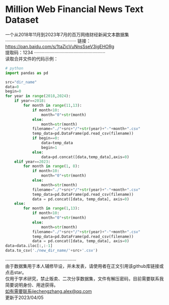 # Million Web Financial News Text Dataset
一个从2018年11月到2023年7月的百万网络财经新闻文本数据集
<br>
························································
链接：https://pan.baidu.com/s/1taZicVuNnsSseV3igEHORg
<br>
提取码：1234
························································
<br>
读取合并文件的代码示例：
```python
# python
import pandas as pd

src="dir_name"
data=0
begin=0
for year in range(2018,2024):
    if year==2018:
        for month in range(11,13):
            if month<10:
                month="0"+str(month)
            else:
                month=str(month)
            filename="./"+src+"/"+str(year)+"-"+month+".csv"
            temp_data=pd.DataFrame(pd.read_csv(filename))
            if begin==0:
                data=temp_data
                begin=1
            else:
                data=pd.concat([data,temp_data],axis=0)
    elif year==2023:
        for month in range(1, 8):
            if month<10:
                month="0"+str(month)
            else:
                month=str(month)
            filename="./"+src+"/"+str(year)+"-"+month+".csv"
            temp_data=pd.DataFrame(pd.read_csv(filename))
            data = pd.concat([data, temp_data], axis=0)
    else:
        for month in range(1,13):
            if month<10:
                month="0"+str(month)
            else:
                month=str(month)
            filename="./"+src+"/"+str(year)+"-"+month+".csv"
            temp_data=pd.DataFrame(pd.read_csv(filename))
            data = pd.concat([data, temp_data], axis=0)
data=data.iloc[:,:-1]
data.to_csv('./new_dir_name/'+src+'.csv')
``` 
························································
<br>
由于数据集用于本人辅修毕设，并未发表，请使用者在正文引用该github库链接或点击star。
<br>
仅用于学术研究，禁止贩卖、二次分享数据集，文件有解压密码，目前需要联系我简要说明身份、用途获得。
<br>
如有需要联系jiechengzhang.alex@qq.com
<br>
更新于2023/04/05 
